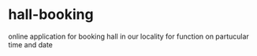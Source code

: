 # hall-booking
online application for booking hall
in our locality
for function on partucular time and date
